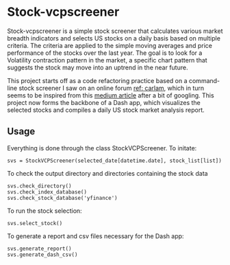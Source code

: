# Stock-vcpscreener

Stock-vcpscreener is a simple stock screener that calculates various market breadth indicators and selects US stocks on a daily basis based on multiple criteria. The criteria are applied to the simple moving averages and price performance of the stocks over the last year. The goal is to look for a Volatility contraction pattern in the market, a specific chart pattern that suggests the stock may move into an uptrend in the near future.

This project starts off as a code refactoring practice based on a command-line stock screener I saw on an online forum [ref: carlam](https://carlam.net/), which in turn seems to be inspired from this [medium article](https://towardsdatascience.com/making-a-stock-screener-with-python-4f591b198261) after a bit of googling. This project now forms the backbone of a Dash app, which visualizes the selected stocks and compiles a daily US stock market analysis report.


## Usage

Everything is done through the class StockVCPScreener. To initate:
```
svs = StockVCPScreener(selected_date[datetime.date], stock_list[list])
```

To check the output directory and directories containing the stock data
```
svs.check_directory()
svs.check_index_database()
svs.check_stock_database('yfinance')
```

To run the stock selection:
```
svs.select_stock()
```

To generate a report and csv files necessary for the Dash app:
```
svs.generate_report()
svs.generate_dash_csv()
```
